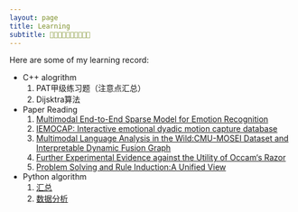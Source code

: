 ```yaml
---
layout: page
title: Learning
subtitle: 💜💜💜💜💜💜💜💜💜💜
---
```


Here are some of my learning record:

- C++ alogrithm
    1. PAT甲级练习题（注意点汇总）
    2. Dijsktra算法 
- Paper Reading
    1. [Multimodal End-to-End Sparse Model for Emotion Recognition](https://blog.csdn.net/m0_46979525/article/details/121129722?spm=1001.2014.3001.5502)
    2. [IEMOCAP: Interactive emotional dyadic motion capture database](https://blog.csdn.net/m0_46979525/article/details/121071328)
    3. [Multimodal Language Analysis in the Wild:CMU-MOSEI Dataset and Interpretable Dynamic Fusion Graph](https://blog.csdn.net/m0_46979525/article/details/121013759)
    4. [Further Experimental Evidence against the Utility of Occam‘s Razor](https://blog.csdn.net/m0_46979525/article/details/120625843?spm=1001.2014.3001.5502)
    5. [Problem Solving and Rule Induction:A Unified View](https://blog.csdn.net/m0_46979525/article/details/120621383?spm=1001.2014.3001.5502)
- Python algorithm  
    1. [汇总](https://hx-ling.github.io/2022-01-14-python_algorithm/)
    2. [数据分析](https://hx-ling.github.io/first_problem.html)
